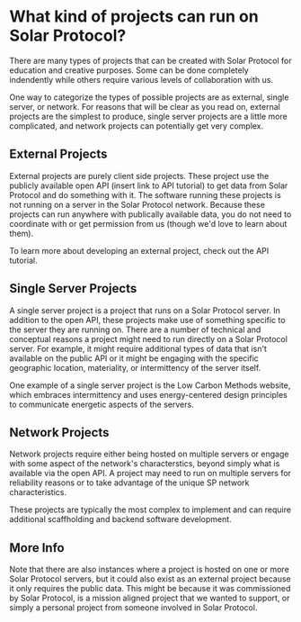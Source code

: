 # What kind of projects can run on Solar Protocol?

There are many types of projects that can be created with Solar Protocol for education and creative purposes. Some can be done completely indendently while others require various levels of collaboration with us.

One way to categorize the types of possible projects are as external, single server, or network. For reasons that will be clear as you read on, external projects are the simplest to produce, single server projects are a little more complicated, and network projects can potentially get very complex.

## External Projects

External projects are purely client side projects. These project use the publicly available open API (insert link to API tutorial) to get data from Solar Protocol and do something with it. The software running these projects is not running on a server in the Solar Protocol network. Because these projects can run anywhere with publically available data, you do not need to coordinate with or get permission from us (though we'd love to learn about them).

To learn more about developing an external project, check out the API tutorial.

## Single Server Projects

A single server project is a project that runs on a Solar Protocol server. In addition to the open API, these projects make use of something specific to the server they are running on. There are a number of technical and conceptual reasons a project might need to run directly on a Solar Protocol server. For example, it might require additional types of data that isn't available on the public API or it might be engaging with the specific geographic location, materiality, or intermittency of the server itself.

One example of a single server project is the Low Carbon Methods website, which embraces intermittency and uses energy-centered design principles to communicate energetic aspects of the servers.

## Network Projects

Network projects require either being hosted on multiple servers or engage with some aspect of the network's characterstics, beyond simply what is available via the open API. A project may need to run on multiple servers for reliability reasons or to take advantage of the unique SP network characteristics.

These projects are typically the most complex to implement and can require additional scaffholding and backend software development.

## More Info

Note that there are also instances where a project is hosted on one or more Solar Protocol servers, but it could also exist as an external project because it only requires the public data. This might be because it was commissioned by Solar Protocol, is a mission aligned project that we wanted to support, or simply a personal project from someone involved in Solar Protocol.
